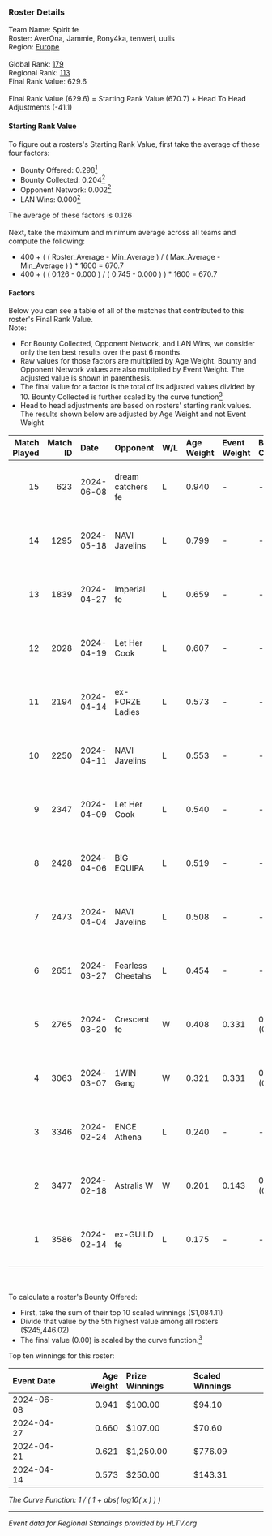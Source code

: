 ### Roster Details<br />
Team Name: Spirit fe<br />
Roster: AverOna, Jammie, Rony4ka, tenweri, uulis<br />
Region: [Europe]( ../standings_europe.md)<br />
<br />
Global Rank: [179](../standings_global.md)<br />
Regional Rank: [113]( ../standings_europe.md)<br />
Final Rank Value:  629.6<br />
<br />
Final Rank Value (629.6) = Starting Rank Value (670.7) + Head To Head Adjustments (-41.1)<br />

#### Starting Rank Value<br />
To figure out a rosters's Starting Rank Value, first take the average of these four factors:<br />
- Bounty Offered: 0.298[<sup>1</sup>](#table2)
- Bounty Collected: 0.204[<sup>2</sup>](#table1)
- Opponent Network: 0.002[<sup>2</sup>](#table1)
- LAN Wins: 0.000[<sup>2</sup>](#table1)

The average of these factors is 0.126<br />
<br />
Next, take the maximum and minimum average across all teams and compute the following:<br />
- 400 + ( ( Roster_Average - Min_Average ) / ( Max_Average - Min_Average ) ) * 1600 = 670.7
- 400 + ( ( 0.126 - 0.000 ) / ( 0.745 - 0.000 ) ) * 1600 = 670.7


#### Factors<br />
Below you can see a table of all of the matches that contributed to this roster's Final Rank Value.<br />
Note:<br />

- For Bounty Collected, Opponent Network, and LAN Wins, we consider only the ten best results over the past 6 months.
- Raw values for those factors are multiplied by Age Weight. Bounty and Opponent Network values are also multiplied by Event Weight. The adjusted value is shown in parenthesis.
- The final value for a factor is the total of its adjusted values divided by 10. Bounty Collected is further scaled by the curve function[<sup>3</sup>](#curveFunction)
- Head to head adjustments are based on rosters' starting rank values. The results shown below are adjusted by Age Weight and not Event Weight
<span id="table1"></span><br />


| Match Played | Match ID | Date       | Opponent          | W/L | Age Weight | Event Weight | Bounty Collected | Opponent Network | LAN Wins  | H2H Adj. | Roster                                   |
| -: | -: | :- | :- | :- | :- | :- | :- | :- | :- | -: | :- |
|           15 |      623 | 2024-06-08 | dream catchers fe | L   | 0.940      | -            | -                | -                | -         |   -11.85 | AverOna, Jammie, Rony4ka, tenweri, uulis |
|           14 |     1295 | 2024-05-18 | NAVI Javelins     | L   | 0.799      | -            | -                | -                | -         |    -4.59 | AverOna, Jammie, Rony4ka, tenweri, uulis |
|           13 |     1839 | 2024-04-27 | Imperial fe       | L   | 0.659      | -            | -                | -                | -         |    -1.22 | AverOna, Jammie, Rony4ka, tenweri, uulis |
|           12 |     2028 | 2024-04-19 | Let Her Cook      | L   | 0.607      | -            | -                | -                | -         |    -2.69 | AverOna, Jammie, Rony4ka, tenweri, uulis |
|           11 |     2194 | 2024-04-14 | ex-FORZE Ladies   | L   | 0.573      | -            | -                | -                | -         |    -8.62 | AverOna, Jammie, Rony4ka, tenweri, uulis |
|           10 |     2250 | 2024-04-11 | NAVI Javelins     | L   | 0.553      | -            | -                | -                | -         |    -3.92 | AverOna, Jammie, Rony4ka, tenweri, uulis |
|            9 |     2347 | 2024-04-09 | Let Her Cook      | L   | 0.540      | -            | -                | -                | -         |    -2.27 | AverOna, Jammie, Rony4ka, tenweri, uulis |
|            8 |     2428 | 2024-04-06 | BIG EQUIPA        | L   | 0.519      | -            | -                | -                | -         |    -4.78 | AverOna, Jammie, Rony4ka, tenweri, uulis |
|            7 |     2473 | 2024-04-04 | NAVI Javelins     | L   | 0.508      | -            | -                | -                | -         |    -3.65 | AverOna, Jammie, Rony4ka, tenweri, uulis |
|            6 |     2651 | 2024-03-27 | Fearless Cheetahs | L   | 0.454      | -            | -                | -                | -         |    -6.12 | AverOna, Jammie, Rony4ka, tenweri, uulis |
|            5 |     2765 | 2024-03-20 | Crescent fe       | W   | 0.408      | 0.331        | 0.007 (0.001)    | 0.101 (0.014)    | 0 (0.000) |     6.74 | AverOna, Jammie, Rony4ka, tenweri, uulis |
|            4 |     3063 | 2024-03-07 | 1WIN Gang         | W   | 0.321      | 0.331        | 0.002 (0.000)    | 0.023 (0.002)    | 0 (0.000) |     5.33 | AverOna, Jammie, Rony4ka, tenweri, uulis |
|            3 |     3346 | 2024-02-24 | ENCE Athena       | L   | 0.240      | -            | -                | -                | -         |    -3.78 | AverOna, Jammie, Rony4ka, tenweri, uulis |
|            2 |     3477 | 2024-02-18 | Astralis W        | W   | 0.201      | 0.143        | 0.002 (0.000)    | 0.031 (0.001)    | 0 (0.000) |     2.89 | AverOna, Jammie, Rony4ka, tenweri, uulis |
|            1 |     3586 | 2024-02-14 | ex-GUILD fe       | L   | 0.175      | -            | -                | -                | -         |    -2.59 | AverOna, Jammie, Rony4ka, tenweri, uulis |

<br />
<span id="table2"></span><br />
To calculate a roster's Bounty Offered:<br />

- First, take the sum of their top 10 scaled winnings ($1,084.11)
- Divide that value by the 5th highest value among all rosters ($245,446.02)
- The final value (0.00) is scaled by the curve function.[<sup>3</sup>](#curveFunction)

Top ten winnings for this roster:<br />

| Event Date | Age Weight | Prize Winnings | Scaled Winnings |
| :- | -: | :- | :- |
| 2024-06-08 |      0.941 | $100.00        | $94.10          |
| 2024-04-27 |      0.660 | $107.00        | $70.60          |
| 2024-04-21 |      0.621 | $1,250.00      | $776.09         |
| 2024-04-14 |      0.573 | $250.00        | $143.31         |


<span id="curveFunction"></span>_The Curve Function: 1 / ( 1 + abs( log10( x ) ) )_<br />

---
_Event data for Regional Standings provided by HLTV.org_<br />
